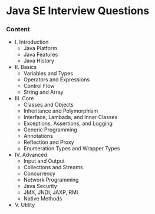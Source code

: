 # Java SE Interview Questions

### Content

- I. Introduction
  - Java Platform
  - Java Features
  - Java History
- II. Basics
  - Variables and Types
  - Operators and Expressions
  - Control Flow
  - String and Array
- III. Core
  - Classes and Objects
  - Inheritance and Polymorphism
  - Interface, Lambada, and Inner Classes
  - Exceptions, Assertions, and Logging
  - Generic Programming
  - Annotations
  - Reflection and Proxy
  - Enumeration Types and Wrapper Types
- IV. Advanced
  - Input and Output
  - Collections and Streams
  - Concurrency
  - Network Programming
  - Java Security
  - JMX, JNDI, JAXP, RMI
  - Native Methods
- V. Utility